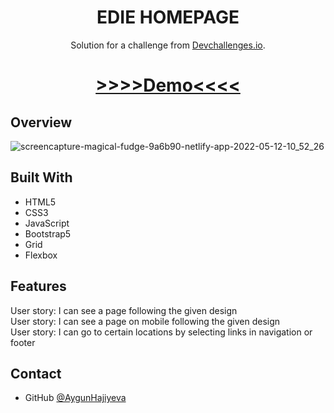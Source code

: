<h1 align="center">EDIE HOMEPAGE</h1>

<div align="center">
   Solution for a challenge from  <a href="http://devchallenges.io" target="_blank">Devchallenges.io</a>.
</div>

<div align="center">
  <h1>
    <a href="https://magical-fudge-9a6b90.netlify.app/#">
      >>>>Demo<<<<
    </a>
  </h1>
</div>


## Overview

![screencapture-magical-fudge-9a6b90-netlify-app-2022-05-12-10_52_26](https://user-images.githubusercontent.com/99952793/168011124-cf70c6ac-013e-41cd-87e2-f14ef361cd70.png)


## Built With
<ul>
      <li>HTML5</li> 
      <li>CSS3</li> 
      <li>JavaScript</li> 
   <li>Bootstrap5</li>
   <li>Grid</li> 
   <li>Flexbox</li> 
   </ul>



## Features
User story: I can see a page following the given design</br>
User story: I can see a page on mobile following the given design</br>
User story: I can go to certain locations by selecting links in navigation or footer

## Contact

- GitHub [@AygunHajiyeva](https://github.com/AygunHajiyeva)

